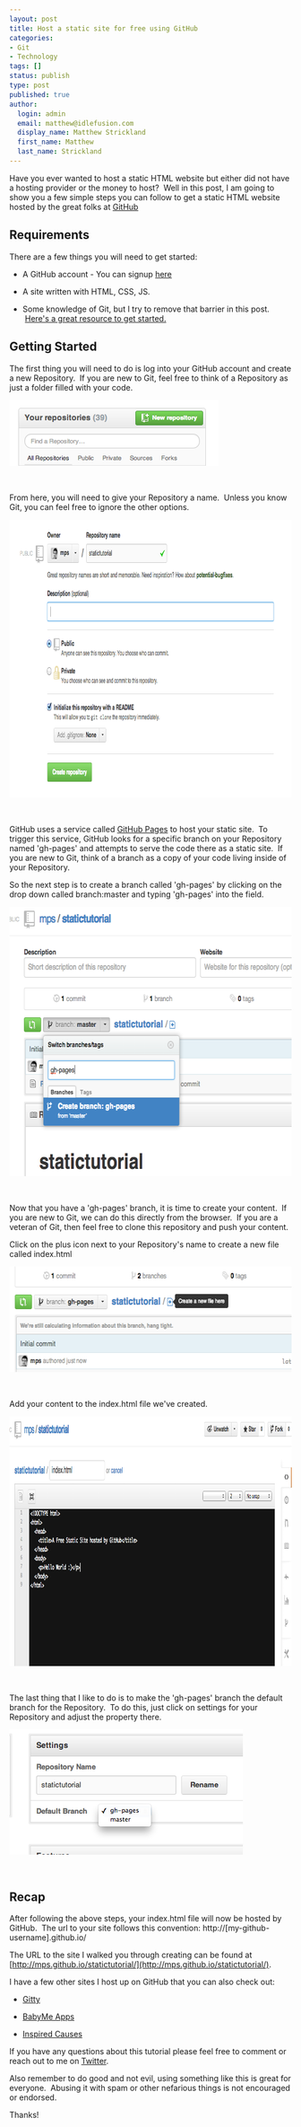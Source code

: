 ```yaml
---
layout: post
title: Host a static site for free using GitHub
categories:
- Git
- Technology
tags: []
status: publish
type: post
published: true
author:
  login: admin
  email: matthew@idlefusion.com
  display_name: Matthew Strickland
  first_name: Matthew
  last_name: Strickland
---
```

Have you ever wanted to host a static HTML website but either did not have a hosting provider or the money to host?  Well in this post, I am going to show you a few simple steps you can follow to get a static HTML website hosted by the great folks at [GitHub](http://github.com)

## Requirements

There are a few things you will need to get started:

* A GitHub account - You can signup [here](https://github.com/mps/GittyFeedback/issues?state=open)

* A site written with HTML, CSS, JS.

* Some knowledge of Git, but I try to remove that barrier in this post.  [Here's a great resource to get started.](http://try.github.io/)

## Getting Started

The first thing you will need to do is log into your GitHub account and create a new Repository.  If you are new to Git, feel free to think of a Repository as just a folder filled with your code.

<img class="alignnone size-full wp-image-308" alt="Screen Shot 2013-06-28 at 8.30.49 AM" src="../assets/Screen-Shot-2013-06-28-at-8.30.49-AM.png" width="374" height="117" />

&nbsp;

From here, you will need to give your Repository a name.  Unless you know Git, you can feel free to ignore the other options.

<img class="alignnone size-full wp-image-307" alt="Screen Shot 2013-06-28 at 8.31.23 AM" src="../assets/Screen-Shot-2013-06-28-at-8.31.23-AM.png" width="872" height="495" />

&nbsp;

GitHub uses a service called [GitHub Pages](http://pages.github.com/) to host your static site.  To trigger this service, GitHub looks for a specific branch on your Repository named 'gh-pages' and attempts to serve the code there as a static site.  If you are new to Git, think of a branch as a copy of your code living inside of your Repository.

So the next step is to create a branch called 'gh-pages' by clicking on the drop down called branch:master and typing 'gh-pages' into the field.

<img class="alignnone size-full wp-image-306" alt="Screen Shot 2013-06-28 at 8.31.37 AM" src="../assets/Screen-Shot-2013-06-28-at-8.31.37-AM.png" width="623" height="480" />

&nbsp;

Now that you have a 'gh-pages' branch, it is time to create your content.  If you are new to Git, we can do this directly from the browser.  If you are a veteran of Git, then feel free to clone this repository and push your content.

Click on the plus icon next to your Repository's name to create a new file called index.html

<img class="alignnone size-full wp-image-305" alt="Screen Shot 2013-06-28 at 8.31.52 AM" src="../assets/Screen-Shot-2013-06-28-at-8.31.52-AM.png" width="624" height="188" />

&nbsp;

Add your content to the index.html file we've created.

<img class="alignnone size-full wp-image-304" alt="Screen Shot 2013-06-28 at 8.33.06 AM" src="../assets/Screen-Shot-2013-06-28-at-8.33.06-AM.png" width="997" height="445" />

&nbsp;

The last thing that I like to do is to make the 'gh-pages' branch the default branch for the Repository.  To do this, just click on settings for your Repository and adjust the property there.

<img class="alignnone size-full wp-image-303" alt="Screen Shot 2013-06-28 at 8.33.26 AM" src="../assets/Screen-Shot-2013-06-28-at-8.33.26-AM.png" width="417" height="223" />

&nbsp;

## Recap

After following the above steps, your index.html file will now be hosted by GitHub.  The url to your site follows this convention: http://[my-github-username].github.io/

The URL to the site I walked you through creating can be found at [http://mps.github.io/statictutorial/](http://mps.github.io/statictutorial/).

I have a few other sites I host up on GitHub that you can also check out:

* [Gitty](http://github.com/mps/gittyapp.com)

* [BabyMe Apps](http://github.com/mps/babymeapps.com)

* [Inspired Causes](http://github.com/mps/inspiredcauses.com)

If you have any questions about this tutorial please feel free to comment or reach out to me on [Twitter](http://twitter.com/strickland).

Also remember to do good and not evil, using something like this is great for everyone.  Abusing it with spam or other nefarious things is not encouraged or endorsed.

Thanks!

&nbsp;

